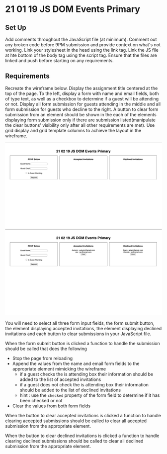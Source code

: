 # 21 01 19 JS DOM Events Primary

## Set Up
Add comments throughout the JavaScript file (at minimum). Comment out any broken code before 9PM submission and provide context on what's not working. Link your stylesheet in the head using the link tag. Link the JS file at hte bottom of the body tag using the script tag. Ensure that the files are linked and push before starting on any requirements.

## Requirements
Recreate the wireframe below. Display the assignment title centered at the top of the page. To the left, display a form with name and email fields, both of type text, as well as a checkbox to determine if a guest will be attending or not. Display all form submission for guests attending in the middle and all form submission for guests who decline to the right. A button to clear form submission from an element should be shown in the each of the elements displaying form submission only if there are submission listed(manipulate the clear buttons' visibility only after all other requirements are met). Use grid display and grid template columns to achieve the layout in the wireframe.

![alt](./wireframe1.png)
![alt](./wireframe.png)

You will need to select all three form input fields, the form submit button, the element displaying accepted invitations, the element displaying declined invitations and each button to clear submissions in your JavaScript file. 

When the form submit button is clicked a function to handle the submission should be called that does the following
- Stop the page from reloading
- Append the values from the name and email form fields to the appropriate element mimicking the wireframe
    - if a guest checks the is attending box their information should be added to the list of accepted invitations
    - if a guest does not check the is attending box their information should be added to the list of declined invitations
    - hint : use the `checked` property of the form field to determine if it has been checked or not
- Clear the values from both form fields

When the button to clear accepted invitations is clicked a function to handle clearing accepted submissions should be called to clear all accepted submission from the appropriate element.

When the button to clear declined invitations is clicked a function to handle clearing declined submissions should be called to clear all declined submission from the appropriate element.
